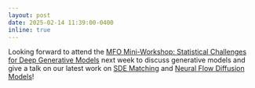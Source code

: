 ```yaml
---
layout: post
date: 2025-02-14 11:39:00-0400
inline: true
---
```


Looking forward to attend the [MFO Mini-Workshop: Statistical Challenges for Deep Generative Models](https://mfo.de/occasion/2508b) next week to discuss generative models and give a talk on our latest work on [SDE Matching](https://arxiv.org/abs/2502.02472) and [Neural Flow Diffusion Models](https://papers.neurips.cc/paper_files/paper/2024/hash/871a8ccb9232487366feb5e2d9069915-Abstract-Conference.html)!